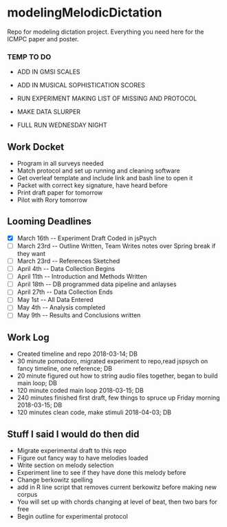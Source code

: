 # modelingMelodicDictation

Repo for modeling dictation project.
Everything you need here for the ICMPC paper and poster.

### TEMP TO DO

* ADD IN GMSI SCALES

* ADD IN MUSICAL SOPHISTICATION SCORES
* RUN EXPERIMENT MAKING LIST OF MISSING AND PROTOCOL
* MAKE DATA SLURPER
* FULL RUN WEDNESDAY NIGHT

## Work Docket

* Program in all surveys needed
* Match protocol and set up running and cleaning software
* Get overleaf template and include link and bash line to open it
* Packet with correct key signature, have heard before
* Print draft paper for tomorrow
* Pilot with Rory tomorrow 

## Looming Deadlines

* [X] March 16th -- Experiment Draft Coded in jsPsych
* [ ] March 23rd -- Outline Written, Team Writes notes over Spring break if they want
* [ ] March 23rd -- References Sketched
* [ ] April 4th -- Data Collection Begins
* [ ] April 11th -- Introduction and Methods Written
* [ ] April 18th -- DB programmed data pipeline and anlayses
* [ ] April 27th -- Data Collection Ends
* [ ] May 1st -- All Data Entered
* [ ] May 4th  -- Analysis completed 
* [ ] May 9th -- Results and Conclusions written

## Work Log
 
* Created timeline and repo 2018-03-14; DB
* 30 minute pomodoro, migrated experiment to repo,read jspsych on fancy timeline, one reference; DB
* 20 minute figured out how to string audio files together, began to build main loop; DB
* 120 minute coded main loop 2018-03-15; DB
* 240 minutes finished first draft, few things to spruce up Friday morning 2018-03-15; DB
* 120 minutes clean code, make stimuli 2018-04-03; DB

## Stuff I said I would do then did

* Migrate experimental draft to this repo
* Figure out fancy way to have melodies loaded
* Write section on melody selection
* Experiment line to see if they have done this melody before
* Change berkowitz spelling
* add in R line script that removes current berkowitz before making new corpus
* You will set up with chords changing at level of beat, then two bars for free
* Begin outline for experimental protocol
